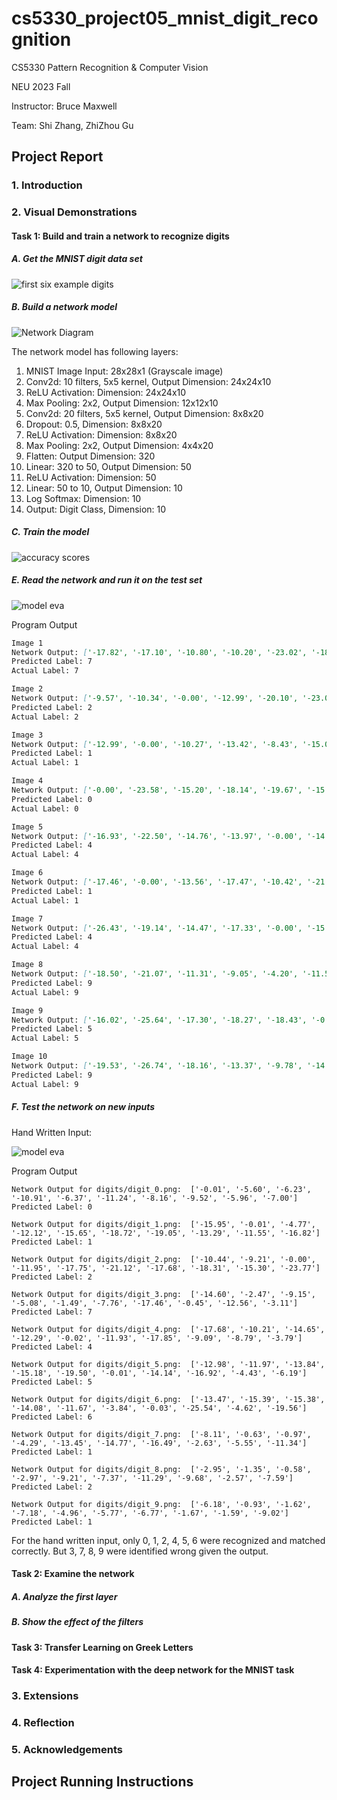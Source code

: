 # cs5330_project05_mnist_digit_recognition

CS5330 Pattern Recognition & Computer Vision

NEU 2023 Fall

Instructor: Bruce Maxwell

Team: Shi Zhang, ZhiZhou Gu

## Project Report

### 1. Introduction

### 2. Visual Demonstrations

#### Task 1: Build and train a network to recognize digits

##### A. Get the MNIST digit data set

![first six example digits](Task1/Task1_FirstSixDigitsExample0.png)

##### B. Build a network model

![Network Diagram](Task1/Task1_Network_Diagram.png)

The network model has following layers:

1. MNIST Image Input: 28x28x1 (Grayscale image)
2. Conv2d: 10 filters, 5x5 kernel, Output Dimension: 24x24x10
3. ReLU Activation: Dimension: 24x24x10
4. Max Pooling: 2x2, Output Dimension: 12x12x10
5. Conv2d: 20 filters, 5x5 kernel, Output Dimension: 8x8x20
6. Dropout: 0.5, Dimension: 8x8x20
7. ReLU Activation: Dimension: 8x8x20
8. Max Pooling: 2x2, Output Dimension: 4x4x20
9. Flatten: Output Dimension: 320
10. Linear: 320 to 50, Output Dimension: 50
11. ReLU Activation: Dimension: 50
12. Linear: 50 to 10, Output Dimension: 10
13. Log Softmax: Dimension: 10
14. Output: Digit Class, Dimension: 10

##### C. Train the model

![accuracy scores](Task1/Task1_AccuracyScores0.png)

##### E. Read the network and run it on the test set

![model eva](Task1/Task1_ModelEva0.png)

Program Output

```markdown
Image 1
Network Output: ['-17.82', '-17.10', '-10.80', '-10.20', '-23.02', '-18.32', '-32.49', '-0.00', '-14.39', '-14.58']
Predicted Label: 7
Actual Label: 7

Image 2
Network Output: ['-9.57', '-10.34', '-0.00', '-12.99', '-20.10', '-23.00', '-17.06', '-22.13', '-13.62', '-25.67']
Predicted Label: 2
Actual Label: 2

Image 3
Network Output: ['-12.99', '-0.00', '-10.27', '-13.42', '-8.43', '-15.00', '-11.29', '-8.63', '-11.01', '-13.11']
Predicted Label: 1
Actual Label: 1

Image 4
Network Output: ['-0.00', '-23.58', '-15.20', '-18.14', '-19.67', '-15.43', '-11.32', '-18.76', '-15.99', '-12.36']
Predicted Label: 0
Actual Label: 0

Image 5
Network Output: ['-16.93', '-22.50', '-14.76', '-13.97', '-0.00', '-14.35', '-15.48', '-14.89', '-14.16', '-6.97']
Predicted Label: 4
Actual Label: 4

Image 6
Network Output: ['-17.46', '-0.00', '-13.56', '-17.47', '-10.42', '-21.79', '-16.58', '-10.38', '-15.16', '-16.58']
Predicted Label: 1
Actual Label: 1

Image 7
Network Output: ['-26.43', '-19.14', '-14.47', '-17.33', '-0.00', '-15.29', '-22.22', '-12.19', '-8.98', '-8.77']
Predicted Label: 4
Actual Label: 4

Image 8
Network Output: ['-18.50', '-21.07', '-11.31', '-9.05', '-4.20', '-11.52', '-25.45', '-10.08', '-9.50', '-0.02']
Predicted Label: 9
Actual Label: 9

Image 9
Network Output: ['-16.02', '-25.64', '-17.30', '-18.27', '-18.43', '-0.01', '-4.79', '-22.56', '-5.95', '-11.11']
Predicted Label: 5
Actual Label: 5

Image 10
Network Output: ['-19.53', '-26.74', '-18.16', '-13.37', '-9.78', '-14.58', '-29.45', '-7.46', '-10.85', '-0.00']
Predicted Label: 9
Actual Label: 9
```

##### F. Test the network on new inputs

Hand Written Input:

![model eva](Task1/HandWrittenDigits_invert.png)

Program Output

```
Network Output for digits/digit_0.png:  ['-0.01', '-5.60', '-6.23', '-10.91', '-6.37', '-11.24', '-8.16', '-9.52', '-5.96', '-7.00']
Predicted Label: 0

Network Output for digits/digit_1.png:  ['-15.95', '-0.01', '-4.77', '-12.12', '-15.65', '-18.72', '-19.05', '-13.29', '-11.55', '-16.82']
Predicted Label: 1

Network Output for digits/digit_2.png:  ['-10.44', '-9.21', '-0.00', '-11.95', '-17.75', '-21.12', '-17.68', '-18.31', '-15.30', '-23.77']
Predicted Label: 2

Network Output for digits/digit_3.png:  ['-14.60', '-2.47', '-9.15', '-5.08', '-1.49', '-7.76', '-17.46', '-0.45', '-12.56', '-3.11']
Predicted Label: 7

Network Output for digits/digit_4.png:  ['-17.68', '-10.21', '-14.65', '-12.29', '-0.02', '-11.93', '-17.85', '-9.09', '-8.79', '-3.79']
Predicted Label: 4

Network Output for digits/digit_5.png:  ['-12.98', '-11.97', '-13.84', '-15.18', '-19.50', '-0.01', '-14.14', '-16.92', '-4.43', '-6.19']
Predicted Label: 5

Network Output for digits/digit_6.png:  ['-13.47', '-15.39', '-15.38', '-14.08', '-11.67', '-3.84', '-0.03', '-25.54', '-4.62', '-19.56']
Predicted Label: 6

Network Output for digits/digit_7.png:  ['-8.11', '-0.63', '-0.97', '-4.29', '-13.45', '-14.77', '-16.49', '-2.63', '-5.55', '-11.34']
Predicted Label: 1

Network Output for digits/digit_8.png:  ['-2.95', '-1.35', '-0.58', '-2.97', '-9.21', '-7.37', '-11.29', '-9.68', '-2.57', '-7.59']
Predicted Label: 2

Network Output for digits/digit_9.png:  ['-6.18', '-0.93', '-1.62', '-7.18', '-4.96', '-5.77', '-6.77', '-1.67', '-1.59', '-9.02']
Predicted Label: 1
```

For the hand written input, only 0, 1, 2, 4, 5, 6 were recognized and matched correctly.
But 3, 7, 8, 9 were identified wrong given the output.

#### Task 2: Examine the network

##### A. Analyze the first layer

##### B. Show the effect of the filters

#### Task 3: Transfer Learning on Greek Letters

#### Task 4: Experimentation with the deep network for the MNIST task

### 3. Extensions

### 4. Reflection

### 5. Acknowledgements

## Project Running Instructions

